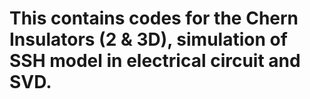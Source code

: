 # This contains codes for the Chern Insulators (2 & 3D), simulation of SSH model in electrical circuit and SVD.
